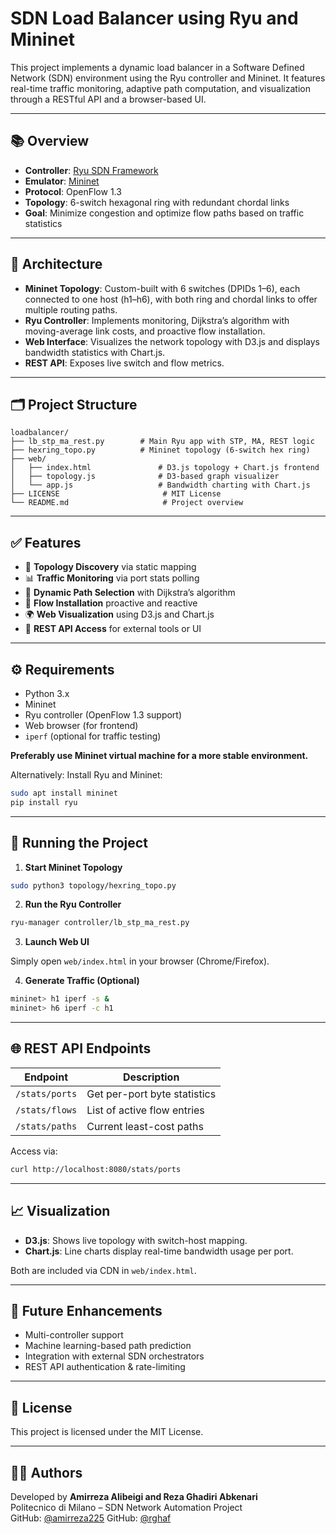 # SDN Load Balancer using Ryu and Mininet

This project implements a dynamic load balancer in a Software Defined Network (SDN) environment using the Ryu controller and Mininet. It features real-time traffic monitoring, adaptive path computation, and visualization through a RESTful API and a browser-based UI.

---

## 📚 Overview

- **Controller**: [Ryu SDN Framework](https://osrg.github.io/ryu/)
- **Emulator**: [Mininet](http://mininet.org/)
- **Protocol**: OpenFlow 1.3
- **Topology**: 6-switch hexagonal ring with redundant chordal links
- **Goal**: Minimize congestion and optimize flow paths based on traffic statistics

---

## 🔧 Architecture

- **Mininet Topology**: Custom-built with 6 switches (DPIDs 1–6), each connected to one host (h1–h6), with both ring and chordal links to offer multiple routing paths.
- **Ryu Controller**: Implements monitoring, Dijkstra’s algorithm with moving-average link costs, and proactive flow installation.
- **Web Interface**: Visualizes the network topology with D3.js and displays bandwidth statistics with Chart.js.
- **REST API**: Exposes live switch and flow metrics.

---

## 🗂️ Project Structure

```
loadbalancer/
├── lb_stp_ma_rest.py        # Main Ryu app with STP, MA, REST logic
├── hexring_topo.py          # Mininet topology (6-switch hex ring)
├── web/
│   ├── index.html               # D3.js topology + Chart.js frontend
│   ├── topology.js              # D3-based graph visualizer
│   └── app.js                   # Bandwidth charting with Chart.js
├── LICENSE                       # MIT License
└── README.md                     # Project overview
```

---

## ✅ Features

- 📡 **Topology Discovery** via static mapping
- 📊 **Traffic Monitoring** via port stats polling
- 🔀 **Dynamic Path Selection** with Dijkstra’s algorithm
- 🔁 **Flow Installation** proactive and reactive
- 🌍 **Web Visualization** using D3.js and Chart.js
- 🔌 **REST API Access** for external tools or UI

---

## ⚙️ Requirements

- Python 3.x
- Mininet
- Ryu controller (OpenFlow 1.3 support)
- Web browser (for frontend)
- `iperf` (optional for traffic testing)

**Preferably use Mininet virtual machine for a more stable environment.**

Alternatively:
Install Ryu and Mininet:

```bash
sudo apt install mininet
pip install ryu
```

---

## 🚀 Running the Project

1. **Start Mininet Topology**

```bash
sudo python3 topology/hexring_topo.py
```

2. **Run the Ryu Controller**

```bash
ryu-manager controller/lb_stp_ma_rest.py
```

3. **Launch Web UI**

Simply open `web/index.html` in your browser (Chrome/Firefox).

4. **Generate Traffic (Optional)**

```bash
mininet> h1 iperf -s &
mininet> h6 iperf -c h1
```

---

## 🌐 REST API Endpoints

| Endpoint              | Description                          |
|-----------------------|--------------------------------------|
| `/stats/ports`        | Get per-port byte statistics         |
| `/stats/flows`        | List of active flow entries          |
| `/stats/paths`        | Current least-cost paths             |

Access via:

```bash
curl http://localhost:8080/stats/ports
```

---

## 📈 Visualization

- **D3.js**: Shows live topology with switch-host mapping.
- **Chart.js**: Line charts display real-time bandwidth usage per port.

Both are included via CDN in `web/index.html`.

---

## 🧩 Future Enhancements

- Multi-controller support
- Machine learning-based path prediction
- Integration with external SDN orchestrators
- REST API authentication & rate-limiting

---

## 📄 License

This project is licensed under the MIT License.

---

## 👨‍💻 Authors

Developed by **Amirreza Alibeigi and Reza Ghadiri Abkenari**  
Politecnico di Milano – SDN Network Automation Project  
GitHub: [@amirreza225](https://github.com/amirreza225)
GitHub: [@rghaf](https://github.com/rghaf)
